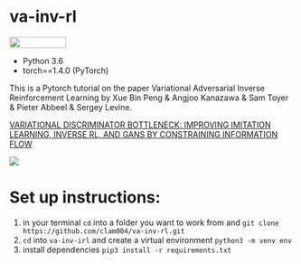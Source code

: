 # va-inv-rl

<img src="https://raw.githubusercontent.com/dwyl/repo-badges/master/highresPNGs/start-with-why-HiRes.png" height="20" width="100">

- Python 3.6
- torch==1.4.0 (PyTorch)

This is a Pytorch tutorial on the paper Variational Adversarial Inverse Reinforcement Learning by Xue Bin Peng & Angjoo Kanazawa & Sam Toyer & Pieter Abbeel & Sergey Levine. 

[VARIATIONAL DISCRIMINATOR BOTTLENECK:
IMPROVING IMITATION LEARNING, INVERSE RL, AND GANS BY
CONSTRAINING INFORMATION FLOW](https://arxiv.org/pdf/1810.00821.pdf)

<img src="https://image.slidesharecdn.com/vdb-181125215953/95/variational-discriminator-bottleneck-7-638.jpg">

# Set up instructions:

1. in your terminal `cd` into a folder you want to work from and `git clone https://github.com/clam004/va-inv-rl.git` 
2. `cd` into `va-inv-irl` and create a virtual environment `python3 -m venv env`
3. install dependencies `pip3 install -r requirements.txt`
